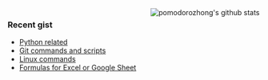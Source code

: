 <img align="right" href="#" onclick="return false;" src="https://github-readme-stats.anuraghazra1.vercel.app/api?username=pomodorozhong&show_icons=true&hide_title=true&icon_color=000000&include_all_commits=true&count_private=true" alt="pomodorozhong's github stats" />

### Recent gist
+ [Python related](https://gist.github.com/pomodorozhong/b052474ff55400b32726f417105959fe)
+ [Git commands and scripts](https://gist.github.com/pomodorozhong/48093ec15322f38ef38f6dcd9d6f803d)
+ [Linux commands](https://gist.github.com/pomodorozhong/42fd81a16127f4d5d246e595d5c1ab65)
+ [Formulas for Excel or Google Sheet](https://gist.github.com/pomodorozhong/42801baaded8d2f9f28082edd2d97265)
